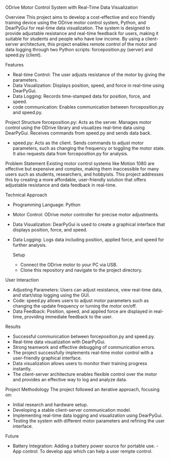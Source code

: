 ODrive Motor Control System with Real-Time Data Visualization

Overview
This project aims to develop a cost-effective and eco friendly training device using the ODrive motor control system, Python, and DearPyGui for real-time data visualization. The system is designed to provide adjustable resistance and real-time feedback for users, making it suitable for students and people who have low income. By using a client-server architecture, this project enables remote control of the motor and data logging through two Python scripts: forceposition.py (server) and speed.py (client).

Features
- Real-time Control: The user adjusts resistance of the motor by giving the parameters.
- Data Visualization: Displays position, speed, and force in real-time using DearPyGui.
- Data Logging: Records time-stamped data for position, force, and speed.
- code communication: Enables communication between forceposition.py and speed.py.

Project Structure
forceposition.py: Acts as the server. Manages motor control using the ODrive library and visualizes real-time data using DearPyGui. Receives commands from speed.py and sends data back.
- speed.py: Acts as the client. Sends commands to adjust motor parameters, such as changing the frequency or toggling the motor state. It also requests data from forceposition.py for analysis.

Problem Statement
Existing motor control systems like Motion 1080 are effective but expensive and complex, making them inaccessible for many users such as students, researchers, and hobbyists. This project addresses this by creating a more affordable, user-friendly solution that offers adjustable resistance and data feedback in real-time.

Technical Approach
- Programming Language: Python
- Motor Control: ODrive motor controller for precise motor adjustments.
- Data Visualization: DearPyGui is used to create a graphical interface that displays position, force, and speed.
- Data Logging: Logs data including position, applied force, and speed for further analysis.

   Setup
   - Connect the ODrive motor to your PC via USB.
   - Clone this repository and navigate to the project directory.

User Interaction
- Adjusting Parameters: Users can adjust resistance, view real-time data, and start/stop logging using the GUI.
- Code: speed.py allows users to adjust motor parameters such as changing the update frequency or turning the motor on/off.
- Data Feedback: Position, speed, and applied force are displayed in real-time, providing immediate feedback to the user.

 Results
- Successful communication between forceposition.py and speed.py.
- Real-time data visualization with DearPyGui.
- Strong teamwork and effective debugging of communication errors.
- The project successfully implements real-time motor control with a user-friendly graphical interface.
- Data visualization allows users to monitor their training progress instantly.
- The client-server architecture enables flexible control over the motor and provides an effective way to log and analyze data.

Project Methodology
The project followed an iterative approach, focusing on:
- Initial research and hardware setup.
- Developing a stable client-server communication model.
- Implementing real-time data logging and visualization using DearPyGui.
- Testing the system with different motor parameters and refining the user interface.
  
Future
- Battery Integration: Adding a battery power source for portable use.
-App control: To develop app which can help a user rempte control.
